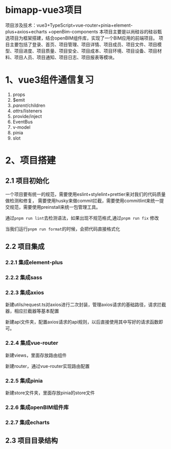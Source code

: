 # bimapp-vue3项目
项目涉及技术：vue3+TypeScript+vue-router+pinia+element-plus+axios+echarts
            +openBim-components
本项目主要是以尚硅谷的硅谷甄选项目为框架搭建，结合openBIM组件库，实现了一个BIM应用的前端项目。
项目主要包括了登录、首页、项目管理、项目详情、项目成员、项目文件、项目模型、项目进度、项目质量、项目安全、项目成本、项目环境、项目设备、项目材料、项目人员、项目通知、项目日志、项目报表等模块。

# 1、vue3组件通信复习
1. props
2. $emit
3. $parent/$children
4. $attrs/$listeners
5. provide/inject
6. EventBus
7. v-model
8. pinia
9. slot

# 2、项目搭建

## 2.1 项目初始化
一个项目要有统一的规范，需要使用eslint+stylelint+prettier来对我们的代码质量做检测和修复，
需要使用husky来做commit拦截，需要使用commitlint来统一提交规范，需要使用preinstall来统一包管理工具。

通过`pnpm run lint`去检测语法，如果出现不规范格式,通过`pnpm run fix` 修改

当我们运行`pnpm run format`的时候，会把代码直接格式化

## 2.2 项目集成

### 2.2.1 集成element-plus

### 2.2.2 集成sass

### 2.2.3 集成axios

新建utils/request.ts对axios进行二次封装，管理axios请求的基础路径，请求拦截器，相应拦截器等基本配置

新建api文件夹，配置axios请求的api规则，以后直接使用其中写好的请求函数即可。

### 2.2.4 集成vue-router

新建views，里面存放路由组件

新建router，通过vue-router实现路由配置

### 2.2.5 集成pinia

新建store文件夹，里面存放pinia的store文件

### 2.2.6 集成openBIM组件库

### 2.2.7 集成echarts

## 2.3 项目目录结构

```
